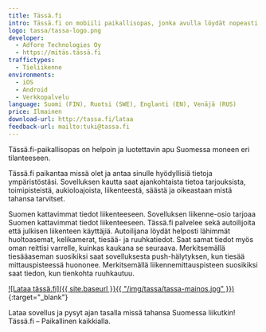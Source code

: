 ```yaml
---
title: Tässä.fi
intro: Tässä.fi on mobiili paikallisopas, jonka avulla löydät nopeasti kauppoja, palveluita, tapahtumia, nähtävyyksiä ja muita kiinnostavia kohteita läheltäsi.
logo: tassa/tassa-logo.png
developer:
  - Adfore Technologies Oy
  - https://mitäs.tässä.fi
traffictypes: 
  - Tieliikenne
environments:
  - iOS
  - Android
  - Verkkopalvelu
language: Suomi (FIN), Ruotsi (SWE), Englanti (EN), Venäjä (RUS)
price: Ilmainen
download-url: http://tassa.fi/lataa
feedback-url: mailto:tuki@tassa.fi
---
```


Tässä.fi-paikallisopas on helpoin ja luotettavin apu Suomessa moneen eri tilanteeseen.

Tässä.fi paikantaa missä olet ja antaa sinulle hyödyllisiä tietoja ympäristöstäsi. Sovelluksen kautta saat ajankohtaista tietoa tarjouksista, toimipisteistä, aukioloajoista, liikenteestä, säästä ja oikeastaan mistä tahansa tarvitset.

Suomen kattavimmat tiedot liikenteeseen. Sovelluksen liikenne-osio tarjoaa Suomen kattavimmat tiedot liikenteeseen. Tässä.fi palvelee sekä autoilijoita että julkisen liikenteen käyttäjiä. Autoilijana löydät helposti lähimmät huoltoasemat, kelikamerat, tiesää- ja ruuhkatiedot. Saat samat tiedot myös oman reittisi varrelle, kuinkas kaukana se seuraava. Merkitsemällä tiesääaseman suosikiksi saat sovelluksesta push-hälytyksen, kun tiesää mittauspisteessä huononee. Merkitsemällä liikennemittauspisteen suosikiksi saat tiedon, kun tienkohta ruuhkautuu.

[![Lataa tässä.fi]({{ site.baseurl }}{{ "/img/tassa/tassa-mainos.jpg" }})](http://tassa.fi/lataa){:target="_blank"}

Lataa sovellus ja pysyt ajan tasalla missä tahansa Suomessa liikutkin! Tässä.fi – Paikallinen kaikkialla.